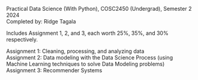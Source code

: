 Practical Data Science (With Python), COSC2450 (Undergrad), Semester 2 2024  
Completed by: Ridge Tagala  

Includes Assignment 1, 2, and 3, each worth 25%, 35%, and 30% respectively.  

Assignment 1: Cleaning, processing, and analyzing data  
Assignment 2: Data modeling with the Data Science Process (using Machine Learning techniques to solve Data Modeling problems)  
Assignment 3: Recommender Systems  
